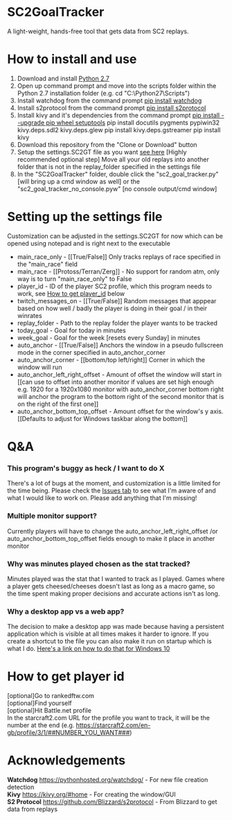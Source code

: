 # SC2GoalTracker
A light-weight, hands-free tool that gets data from SC2 replays.

# How to install and use
1) Download and install [Python 2.7](https://www.python.org/downloads/release/python-2715/)
2) Open up command prompt and move into the scripts folder within the Python 2.7 installation folder (e.g. cd "C:\Python27\Scripts")
3) Install watchdog from the command prompt [pip install watchdog](https://pythonhosted.org/watchdog/)
4) Install s2protocol from the command prompt [pip install s2protocol](https://github.com/Blizzard/s2protocol/blob/master/docs/tutorial.rst)
5) Install kivy and it's dependencies from the command prompt 
[pip install --upgrade pip wheel setuptools](https://kivy.org/doc/stable/installation/installation-windows.html)
pip install docutils pygments pypiwin32 kivy.deps.sdl2 kivy.deps.glew
pip install kivy.deps.gstreamer
pip install kivy
6) Download this repository from the "Clone or Download" button
7) Setup the settings.SC2GT file as you want [see here](https://github.com/SC2GoalTracker/SC2GoalTracker/blob/master/README.md#Setting-up-the-settings-file)
[Highly recommended optional step] Move all your old replays into another folder that is not in the replay_folder specified in the settings file
8) In the "SC2GoalTracker" folder, double click the "sc2_goal_tracker.py" [will bring up a cmd window as well] or the "sc2_goal_tracker_no_console.pyw" [no console output/cmd window]

# Setting up the settings file
Customization can be adjusted in the settings.SC2GT for now which can be opened using notepad and is right next to the executable
* main_race_only - [[True/False]] Only tracks replays of race specified in the "main_race" field
* main_race - [[Protoss/Terran/Zerg]] - No support for random atm, only way is to turn "main_race_only" to False
* player_id - ID of the player SC2 profile, which this program needs to work, see [How to get player_id](https://github.com/SC2GoalTracker/SC2GoalTracker/blob/master/README.md#How-to-get-player-id) below
* twitch_messages_on - [[True/False]] Random messages that apppear based on how well / badly the player is doing in their goal / in their winrates
* replay_folder - Path to the replay folder the player wants to be tracked
* today_goal - Goal for today in minutes
* week_goal - Goal for the week [resets every Sunday] in minutes
* auto_anchor - [[True/False]] Anchors the window in a pseudo fullscreen mode in the corner specified in auto_anchor_corner
* auto_anchor_corner - [[bottom/top left/right]] Corner in which the window will run
* auto_anchor_left_right_offset - Amount of offset the window will start in [[can use to offset into another monitor if values are set high enough e.g. 1920 for a 1920x1080 monitor with auto_anchor_corner bottom right will anchor the program to the bottom right of the second monitor that is on the right of the first one]]
* auto_anchor_bottom_top_offset - Amount offset for the window's y axis. [[Defaults to adjust for Windows taskbar along the bottom]]

# Q&A
### This program's buggy as heck / I want to do X  
There's a lot of bugs at the moment, and customization is a little limited for the time being. Please check the [Issues tab](https://github.com/SC2GoalTracker/SC2GoalTracker/issues) to see what I'm aware of and what I would like to work on. Please add anything that I'm missing!  

### Multiple monitor support?  
Currently players will have to change the auto_anchor_left_right_offset /or auto_anchor_bottom_top_offset fields enough to make it place in another monitor

### Why was minutes played chosen as the stat tracked?
Minutes played was the stat that I wanted to track as I played. Games where a player gets cheesed/cheeses doesn't last as long as a macro game, so the time spent making proper decisions and accurate actions isn't as long.

### Why a desktop app vs a web app?
The decision to make a desktop app was made because having a persistent application which is visible at all times makes it harder to ignore. If you create a shortcut to the file you can also make it run on startup which is what I do. [Here's a link on how to do that for Windows 10](https://support.microsoft.com/en-us/help/4026268/windows-10-change-startup-apps)

# How to get player id
[optional]Go to rankedftw.com   
[optional]Find yourself  
[optional]Hit Battle.net profile  
In the starcraft2.com URL for the profile you want to track, it will be the number at the end
(e.g. https://starcraft2.com/en-gb/profile/3/1/##NUMBER_YOU_WANT###)

# Acknowledgements
**Watchdog** https://pythonhosted.org/watchdog/ - For new file creation detection  
**Kivy** https://kivy.org/#home - For creating the window/GUI  
**S2 Protocol** https://github.com/Blizzard/s2protocol - From Blizzard to get data from replays  
